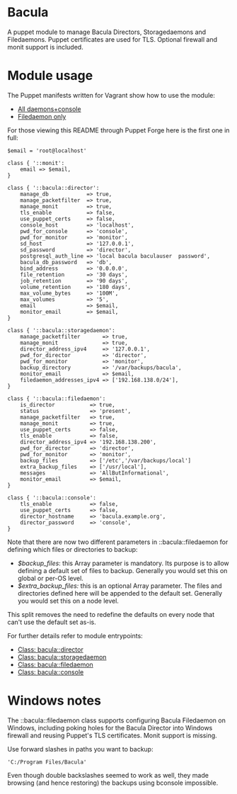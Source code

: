 # Bacula

A puppet module to manage Bacula Directors, Storagedaemons and Filedaemons.
Puppet certificates are used for TLS. Optional firewall and monit support
is included.

# Module usage

The Puppet manifests written for Vagrant show how to use the module:

* [All daemons+console](vagrant/all.pp)
* [Filedaemon only](vagrant/fd.pp)

For those viewing this README through Puppet Forge here is the first one in
full:

    $email = 'root@localhost'
    
    class { '::monit':
        email => $email,
    }
    
    class { '::bacula::director':
        manage_db            => true,
        manage_packetfilter  => true,
        manage_monit         => true,
        tls_enable           => false,
        use_puppet_certs     => false,
        console_host         => 'localhost',
        pwd_for_console      => 'console',
        pwd_for_monitor      => 'monitor',
        sd_host              => '127.0.0.1',
        sd_password          => 'director',
        postgresql_auth_line => 'local bacula baculauser  password',
        bacula_db_password   => 'db',
        bind_address         => '0.0.0.0',
        file_retention       => '30 days',
        job_retention        => '90 days',
        volume_retention     => '180 days',
        max_volume_bytes     => '100M',
        max_volumes          => '5',
        email                => $email,
        monitor_email        => $email,
    }
    
    class { '::bacula::storagedaemon':
        manage_packetfilter       => true,
        manage_monit              => true,
        director_address_ipv4     => '127.0.0.1',
        pwd_for_director          => 'director',
        pwd_for_monitor           => 'monitor',
        backup_directory          => '/var/backups/bacula',
        monitor_email             => $email,
        filedaemon_addresses_ipv4 => ['192.168.138.0/24'],
    }
    
    class { '::bacula::filedaemon':
        is_director           => true,
        status                => 'present',
        manage_packetfilter   => true,
        manage_monit          => true,
        use_puppet_certs      => false,
        tls_enable            => false,
        director_address_ipv4 => '192.168.138.200',
        pwd_for_director      => 'director',
        pwd_for_monitor       => 'monitor',
        backup_files          => ['/etc','/var/backups/local']
        extra_backup_files    => ['/usr/local'],
        messages              => 'AllButInformational',
        monitor_email         => $email,
    }

    class { '::bacula::console':
        tls_enable            => false,
        use_puppet_certs      => false,
        director_hostname     => 'bacula.example.org',
        director_password     => 'console',
    }

Note that there are now two different parameters in ::bacula::filedaemon for defining which files or directories to backup:

* *$backup_files*: this Array parameter is mandatory. Its purpose is to allow defining a default set of files to backup. Generally you would set this on global or per-OS level.
* *$extra_backup_files:* this is an optional Array parameter. The files and directories defined here will be appended to the default set. Generally you would set this on a node level.

This split removes the need to redefine the defaults on every node that can't use the default set as-is.

For further details refer to module entrypoints:

* [Class: bacula::director](manifests/director.pp)
* [Class: bacula::storagedaemon](manifests/storagedaemon.pp)
* [Class: bacula::filedaemon](manifests/filedaemon.pp)
* [Class: bacula::console](manifests/console.pp)

# Windows notes

The ::bacula::filedaemon class supports configuring Bacula Filedaemon on 
Windows, including poking holes for the Bacula Director into Windows firewall 
and reusing Puppet's TLS certificates. Monit support is missing.

Use forward slashes in paths you want to backup:

    'C:/Program Files/Bacula'

Even though double backslashes seemed to work as well, they made browsing (and 
hence restoring) the backups using bconsole impossible.
